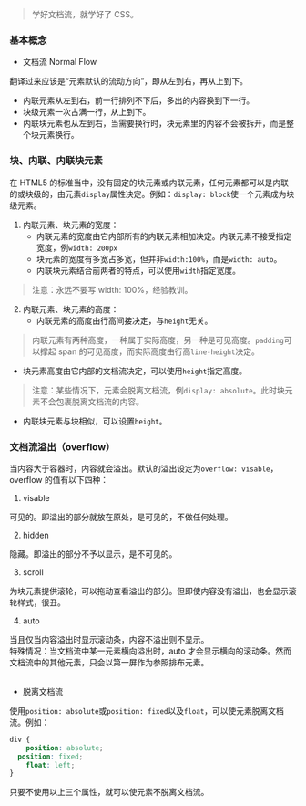 > 学好文档流，就学好了 CSS。

<a name="KCkuy"></a>
### 基本概念

- 文档流 Normal Flow

翻译过来应该是“元素默认的流动方向”，即从左到右，再从上到下。

   - 内联元素从左到右，前一行排列不下后，多出的内容换到下一行。
   - 块级元素一次占满一行，从上到下。
   - 内联块元素也从左到右，当需要换行时，块元素里的内容不会被拆开，而是整个块元素换行。



<a name="C9ZvQ"></a>
### 块、内联、内联块元素
在 HTML5 的标准当中，没有固定的块元素或内联元素，任何元素都可以是内联的或块级的，由元素`display`属性决定。例如：`display: block`使一个元素成为块级元素。

1. 内联元素、块元素的宽度：
   - 内联元素的宽度由它内部所有的内联元素相加决定。内联元素不接受指定宽度，例`width: 200px`
   - 块元素的宽度有多宽占多宽，但并非`width:100%`，而是`width: auto`。
   - 内联块元素结合前两者的特点，可以使用`width`指定宽度。
> 注意：永远不要写 width: 100%，经验教训。

2. 内联元素、块元素的高度：
   - 内联元素的高度由行高间接决定，与`height`无关。
> 内联元素有两种高度，一种属于实际高度，另一种是可见高度。`padding`可以撑起 span 的可见高度，而实际高度由行高`line-height`决定。	

   - 块元素高度由它内部的文档流决定，可以使用`height`指定高度。
> 注意：某些情况下，元素会脱离文档流，例`display: absolute`。此时块元素不会包裹脱离文档流的内容。

   - 内联块元素与块相似，可以设置`height`。

 
<a name="k2Vr6"></a>
### 文档流溢出（overflow）
当内容大于容器时，内容就会溢出。默认的溢出设定为`overflow: visable`，overflow 的值有以下四种：

   1. visable

可见的。即溢出的部分就放在原处，是可见的，不做任何处理。

   2. hidden

隐藏。即溢出的部分不予以显示，是不可见的。

   3. scroll

为块元素提供滚轮，可以拖动查看溢出的部分。但即使内容没有溢出，也会显示滚轮样式，很丑。

   4. auto

当且仅当内容溢出时显示滚动条，内容不溢出则不显示。<br />特殊情况：当文档流中某一元素横向溢出时，auto 才会显示横向的滚动条。然而文档流中的其他元素，只会以第一屏作为参照排布元素。<br />​<br />

- 脱离文档流

使用`position: absolute`或`position: fixed`以及`float`，可以使元素脱离文档流。例如：
```css
div {
	position: absolute;
  position: fixed;
	float: left;
}
```
只要不使用以上三个属性，就可以使元素不脱离文档流。
